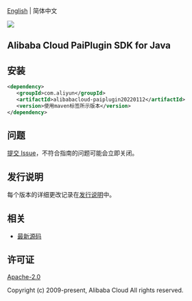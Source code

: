 [English](README.md) | 简体中文

![](https://aliyunsdk-pages.alicdn.com/icons/AlibabaCloud.svg)

## Alibaba Cloud PaiPlugin SDK for Java

## 安装

```xml
<dependency>
   <groupId>com.aliyun</groupId>
   <artifactId>alibabacloud-paiplugin20220112</artifactId>
   <version>使用maven标签所示版本</version>
</dependency>
```

## 问题

[提交 Issue](https://github.com/aliyun/alibabacloud-java-async-sdk/issues/new)，不符合指南的问题可能会立即关闭。

## 发行说明

每个版本的详细更改记录在[发行说明](./ChangeLog.txt)中。

## 相关

- [最新源码](https://github.com/aliyun/alibabacloud-async-java-sdk/)

## 许可证

[Apache-2.0](http://www.apache.org/licenses/LICENSE-2.0)

Copyright (c) 2009-present, Alibaba Cloud All rights reserved.
